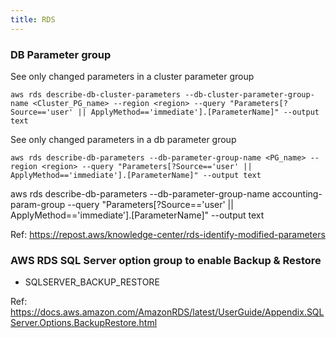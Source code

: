```yaml
---
title: RDS
---
```


### DB Parameter group

See only changed parameters in a cluster parameter group

```
aws rds describe-db-cluster-parameters --db-cluster-parameter-group-name <Cluster_PG_name> --region <region> --query "Parameters[?Source=='user' || ApplyMethod=='immediate'].[ParameterName]" --output text
```

See only changed parameters in a db parameter group

```
aws rds describe-db-parameters --db-parameter-group-name <PG_name> --region <region> --query "Parameters[?Source=='user' || ApplyMethod=='immediate'].[ParameterName]" --output text
```

aws rds describe-db-parameters --db-parameter-group-name accounting-param-group --query "Parameters[?Source=='user' || ApplyMethod=='immediate'].[ParameterName]" --output text

Ref: https://repost.aws/knowledge-center/rds-identify-modified-parameters


### AWS RDS SQL Server option group to enable Backup & Restore

- SQLSERVER_BACKUP_RESTORE 

Ref: https://docs.aws.amazon.com/AmazonRDS/latest/UserGuide/Appendix.SQLServer.Options.BackupRestore.html